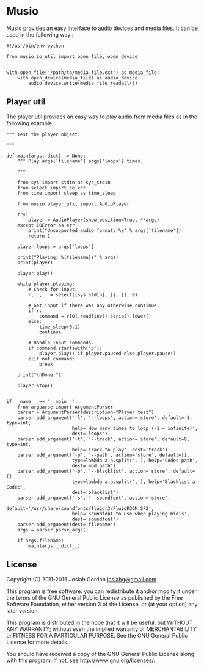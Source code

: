 Musio
=====

Musio provides an easy interface to audio devices and media files.  It can
be used in the following way::


    #!/usr/bin/env python

    from musio.io_util import open_file, open_device


    with open_file('/path/to/media_file.ext') as media_file:
        with open_device(media_file) as audio_device:
            audio_device.write(media_file.readall())


Player util
-----------

The player util provides an easy way to play audio from media files as in the
following example::

    """ Test the player object.

    """

    def main(args: dict) -> None:
        """ Play args['filename'] args['loops'] times.

        """

        from sys import stdin as sys_stdin
        from select import select
        from time import sleep as time_sleep

        from musio.player_util import AudioPlayer

        try:
            player = AudioPlayer(show_position=True, **args)
        except IOError as err:
            print("Unsupported audio format: %s" % args['filename'])
            return 1

        player.loops = args['loops']

        print("Playing: %(filename)s" % args)
        print(player)

        player.play()

        while player.playing:
            # Check for input.
            r, _, _ = select([sys_stdin], [], [], 0)

            # Get input if there was any otherwise continue.
            if r:
                command = r[0].readline().strip().lower()
            else:
                time_sleep(0.1)
                continue

            # Handle input commands.
            if command.startswith('p'):
                player.play() if player.paused else player.pause()
            elif not command:
                break

        print("\nDone.")

        player.stop()


    if __name__ == '__main__':
        from argparse import ArgumentParser
        parser = ArgumentParser(description="Player test")
        parser.add_argument('-l', '--loops', action='store', default=-1, type=int,
                            help='How many times to loop (-1 = infinite)',
                            dest='loops')
        parser.add_argument('-t', '--track', action='store', default=0, type=int,
                            help='Track to play', dest='track')
        parser.add_argument('-p', '--path', action='store', default=[],
                            type=lambda a:a.split(','), help='Codec path',
                            dest='mod_path')
        parser.add_argument('-b', '--blacklist', action='store', default=[],
                            type=lambda a:a.split(','), help='Blacklist a Codec',
                            dest='blacklist')
        parser.add_argument('-s', '--soundfont', action='store',
                            default='/usr/share/soundfonts/fluidr3/FluidR3GM.SF2',
                            help='Soundfont to use when playing midis',
                            dest='soundfont')
        parser.add_argument(dest='filename')
        args = parser.parse_args()

        if args.filename:
            main(args.__dict__)


License
-------

Copyright (C) 2011-2015 Josiah Gordon <josiahg@gmail.com>

This program is free software: you can redistribute it and/or modify
it under the terms of the GNU General Public License as published by
the Free Software Foundation, either version 3 of the License, or
(at your option) any later version.

This program is distributed in the hope that it will be useful,
but WITHOUT ANY WARRANTY; without even the implied warranty of
MERCHANTABILITY or FITNESS FOR A PARTICULAR PURPOSE.  See the
GNU General Public License for more details.

You should have received a copy of the GNU General Public License
along with this program.  If not, see <http://www.gnu.org/licenses/>.
